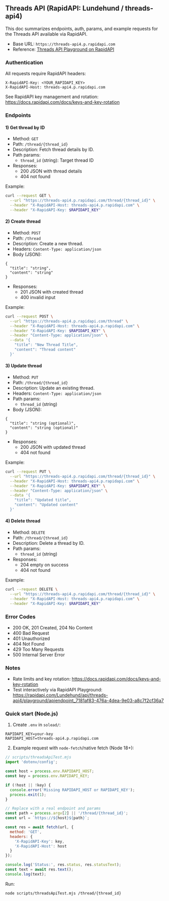 ## Threads API (RapidAPI: Lundehund / threads-api4)

This doc summarizes endpoints, auth, params, and example requests for the Threads API available via RapidAPI.

- Base URL: `https://threads-api4.p.rapidapi.com`
- Reference: [Threads API Playground on RapidAPI](https://rapidapi.com/Lundehund/api/threads-api4/playground/apiendpoint_7181af83-476a-4dea-9e03-a8c7f2cf36a7)

### Authentication

All requests require RapidAPI headers:

```
X-RapidAPI-Key: <YOUR_RAPIDAPI_KEY>
X-RapidAPI-Host: threads-api4.p.rapidapi.com
```

See RapidAPI key management and rotation: https://docs.rapidapi.com/docs/keys-and-key-rotation

### Endpoints

#### 1) Get thread by ID

- Method: `GET`
- Path: `/thread/{thread_id}`
- Description: Fetch thread details by ID.
- Path params:
  - `thread_id` (string): Target thread ID
- Responses:
  - 200 JSON with thread details
  - 404 not found

Example:

```bash
curl --request GET \
  --url "https://threads-api4.p.rapidapi.com/thread/{thread_id}" \
  --header "X-RapidAPI-Host: threads-api4.p.rapidapi.com" \
  --header "X-RapidAPI-Key: $RAPIDAPI_KEY"
```

#### 2) Create thread

- Method: `POST`
- Path: `/thread`
- Description: Create a new thread.
- Headers: `Content-Type: application/json`
- Body (JSON):

```
{
  "title": "string",
  "content": "string"
}
```

- Responses:
  - 201 JSON with created thread
  - 400 invalid input

Example:

```bash
curl --request POST \
  --url "https://threads-api4.p.rapidapi.com/thread" \
  --header "X-RapidAPI-Host: threads-api4.p.rapidapi.com" \
  --header "X-RapidAPI-Key: $RAPIDAPI_KEY" \
  --header "Content-Type: application/json" \
  --data '{
    "title": "New Thread Title",
    "content": "Thread content"
  }'
```

#### 3) Update thread

- Method: `PUT`
- Path: `/thread/{thread_id}`
- Description: Update an existing thread.
- Headers: `Content-Type: application/json`
- Path params:
  - `thread_id` (string)
- Body (JSON):

```
{
  "title": "string (optional)",
  "content": "string (optional)"
}
```

- Responses:
  - 200 JSON with updated thread
  - 404 not found

Example:

```bash
curl --request PUT \
  --url "https://threads-api4.p.rapidapi.com/thread/{thread_id}" \
  --header "X-RapidAPI-Host: threads-api4.p.rapidapi.com" \
  --header "X-RapidAPI-Key: $RAPIDAPI_KEY" \
  --header "Content-Type: application/json" \
  --data '{
    "title": "Updated title",
    "content": "Updated content"
  }'
```

#### 4) Delete thread

- Method: `DELETE`
- Path: `/thread/{thread_id}`
- Description: Delete a thread by ID.
- Path params:
  - `thread_id` (string)
- Responses:
  - 204 empty on success
  - 404 not found

Example:

```bash
curl --request DELETE \
  --url "https://threads-api4.p.rapidapi.com/thread/{thread_id}" \
  --header "X-RapidAPI-Host: threads-api4.p.rapidapi.com" \
  --header "X-RapidAPI-Key: $RAPIDAPI_KEY"
```

### Error Codes

- 200 OK, 201 Created, 204 No Content
- 400 Bad Request
- 401 Unauthorized
- 404 Not Found
- 429 Too Many Requests
- 500 Internal Server Error

### Notes

- Rate limits and key rotation: https://docs.rapidapi.com/docs/keys-and-key-rotation
- Test interactively via RapidAPI Playground: https://rapidapi.com/Lundehund/api/threads-api4/playground/apiendpoint_7181af83-476a-4dea-9e03-a8c7f2cf36a7

### Quick start (Node.js)

1) Create `.env` in `solead/`:

```
RAPIDAPI_KEY=your-key
RAPIDAPI_HOST=threads-api4.p.rapidapi.com
```

2) Example request with `node-fetch`/native fetch (Node 18+):

```javascript
// scripts/threadsApiTest.mjs
import 'dotenv/config';

const host = process.env.RAPIDAPI_HOST;
const key = process.env.RAPIDAPI_KEY;

if (!host || !key) {
  console.error('Missing RAPIDAPI_HOST or RAPIDAPI_KEY');
  process.exit(1);
}

// Replace with a real endpoint and params
const path = process.argv[2] || '/thread/{thread_id}';
const url = `https://${host}${path}`;

const res = await fetch(url, {
  method: 'GET',
  headers: {
    'X-RapidAPI-Key': key,
    'X-RapidAPI-Host': host
  }
});

console.log('Status:', res.status, res.statusText);
const text = await res.text();
console.log(text);
```

Run:

```bash
node scripts/threadsApiTest.mjs /thread/{thread_id}
```


